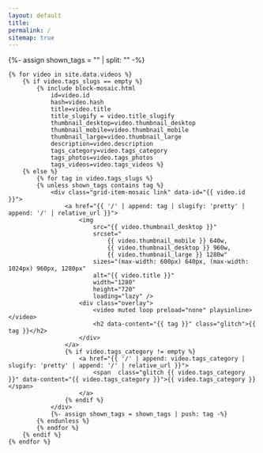 ```yaml
---
layout: default
title:
permalink: /
sitemap: true
---
```


<div class="grid">
    {%- assign shown_tags = "" | split: "" -%}

    {% for video in site.data.videos %}
        {% if video.tags_slugs == empty %}
            {% include block-mosaic.html
                id=video.id
                hash=video.hash
                title=video.title
                title_slugify = video.title_slugify
                thumbnail_desktop=video.thumbnail_desktop
                thumbnail_mobile=video.thumbnail_mobile
                thumbnail_large=video.thumbnail_large
                description=video.description
                tags_category=video.tags_category
                tags_photos=video.tags_photos
                tags_videos=video.tags_videos %}
        {% else %}
            {% for tag in video.tags_slugs %}
            {% unless shown_tags contains tag %}
                <div class="grid-item-mosaic link" data-id="{{ video.id }}">
                    <a href="{{ '/' | append: tag | slugify: 'pretty' | append: '/' | relative_url }}">
                        <img
                            src="{{ video.thumbnail_desktop }}"
                            srcset="
                                {{ video.thumbnail_mobile }} 640w,
                                {{ video.thumbnail_desktop }} 960w,
                                {{ video.thumbnail_large }} 1280w"
                            sizes="(max-width: 600px) 640px, (max-width: 1024px) 960px, 1280px"
                            alt="{{ video.title }}"
                            width="1280"
                            height="720"
                            loading="lazy" />
                        <div class="overlay">
                            <video muted loop preload="none" playsinline></video>
                            <h2 data-content="{{ tag }}" class="glitch">{{ tag }}</h2>
                        </div>
                    </a>
                    {% if video.tags_category != empty %}
                        <a href="{{ '/' | append: video.tags_category | slugify: 'pretty' | append: '/' | relative_url }}">
                            <span  class="glitch {{ video.tags_category }}" data-content="{{ video.tags_category }}">{{ video.tags_category }}</span>
                        </a>
                    {% endif %}
                </div>
                {%- assign shown_tags = shown_tags | push: tag -%}
            {% endunless %}
            {% endfor %}
        {% endif %}
    {% endfor %}
</div>
